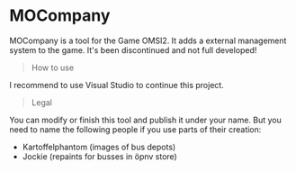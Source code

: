 # MOCompany
MOCompany is a tool for the Game OMSI2. It adds a external management system to the game. It's been discontinued and not full developed!

> How to use

I recommend to use Visual Studio to continue this project.


> Legal

You can modify or finish this tool and publish it under your name. 
But you need to name the following people if you use parts of their creation:
- Kartoffelphantom (images of bus depots)
- Jockie (repaints for busses in öpnv store)
